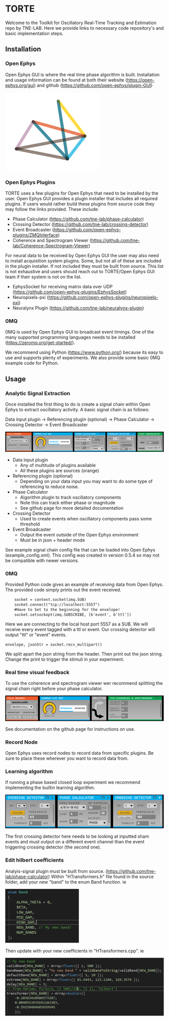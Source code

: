 # TORTE
Welcome to the Toolkit for Oscillatory Real-Time Tracking and Estimation repo by TNE-LAB. Here we provide links to necessary code repository's and basic implementation steps.  

## Installation

### Open Ephys
Open Ephys GUI is where the real time phase algorithm is built. Installation and usage information can be found at both their website (https://open-ephys.org/gui) and github (https://github.com/open-ephys/plugin-GUI)


![OE](./resources/oe+logo+match+header-01.png)

### Open Ephys Plugins
TORTE uses a few plugins for Open Ephys that need to be installed by the user. Open Ephys GUI provides a plugin installer that includes all required plugins. If users would rather build these plugins from source code they may follow the links provided. These include:

- Phase Calculator (https://github.com/tne-lab/phase-calculator)
- Crossing Detector (https://github.com/tne-lab/crossing-detector)
- Event Broadcaster (https://github.com/open-ephys-plugins/ZMQInterface)
- Coherence and Spectrogram Viewer (https://github.com/tne-lab/Coherence-Spectrogram-Viewer)

For neural data to be received by Open Ephys GUI the user may also need to install acquisition system plugins. Some, but not all of these are included in the plugin installer. If not included they must be built from source. This list is not exhaustive and users should reach out to TORTE/Open Ephys GUI team if their system is not on the list.

- EphysSocket for receiving matrix data over UDP (https://github.com/open-ephys-plugins/EphysSocket)
- Neuropixels-pxi (https://github.com/open-ephys-plugins/neuropixels-pxi)
- Neuralynx Plugin (https://github.com/tne-lab/neuralynx-plugin)

### 0MQ
0MQ is used by Open Ephys GUI to broadcast event timings. One of the many supported programming languages needs to be installed (https://zeromq.org/get-started/).

We recommend using Python (https://www.python.org/) because its easy to use and supports plenty of experiments. We also provide some basic 0MQ example code for Python.

## Usage

### Analytic Signal Extraction
Once installed the first thing to do is create a signal chain within Open Ephys to extract oscillatory activity. A basic signal chain is as follows:

Data input plugin -> Referencing plugin (optional) -> Phase Calculator -> Crossing Detector -> Event Broadcaster

![TORTE signal chain](./resources/signalchain.PNG)

- Data input plugin
  - Any of multitude of plugins available 
  - All these plugins are sources (orange)
- Referencing plugin (optional)
  - Depending on your data input you may want to do some type of referencing to reduce noise.
- Phase Calculator
  - Algorithm plugin to track oscillatory components
  - Note this can track either phase or magnitude 
  - See github page for more detailed documentation
- Crossing Detector
  - Used to create events when oscillatory components pass some threshold
- Event Broadcaster
  - Output the event outside of the Open Ephys environment
  - Must be in json + header mode


See example signal chain config file that can be loaded into Open Ephys (example_config.xml). This config was created in version 0.5.4 so may not be compatible with newer versions. 

### 0MQ
Provided Python code gives an example of receiving data from Open Ephys. The provided code simply prints out the event received. 

```
    socket = context.socket(zmq.SUB)
    socket.connect("tcp://localhost:5557")
    #Have to Set to the beginning for the envelope!
    socket.setsockopt(zmq.SUBSCRIBE, [b'event', b'ttl'])
```
Here we are connecting to the local host port 5557 as a SUB. We will receive every event tagged with a ttl or event. Our crossing detector will output "ttl" or "event" events. 

```
envelope, jsonStr = socket.recv_multipart()
```

We split apart the json string from the header. Then print out the json string. Change the print to trigger the stimuli in your experiment. 

### Real time visual feedback
To use the coherence and spectrogram viewer wer recommend splitting the signal chain right before your phase calculator.

![TFR signal chain](./resources/signalchaintfr.PNG)

See documentation on the github page for instructions on use.

### Record Node
Open Ephys uses record nodes to record data from specific plugins. Be sure to place these wherever you want to record data from. 

### Learning algorithm
If running a phase based closed loop experiment we recommend implementing the builtin learning algorithm. 

![learning signal chain](./resources/learningsignal.PNG)

The first crossing detector here needs to be looking at inputted sham events and must output on a different event channel than the event triggering crossing detector (the second one). 

### Edit hilbert coefficients
Analyis-signal plugin must be built from source. (https://github.com/tne-lab/phase-calculator) Within "HTransformers.h" file found in the source folder, add your new "band" to the enum Band function. ie

![new band header](./resources/newbandheader.PNG)


Then update with your new coefficients in "HTransformers.cpp". ie


![new band header](./resources/newbandcpp.PNG)